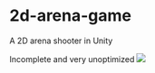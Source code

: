 # 2d-arena-game
A 2D arena shooter in Unity

Incomplete and very unoptimized
![](http://i.imgur.com/NJWsDqw.png)
